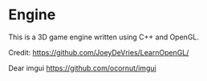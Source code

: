 # Engine

This is a 3D game engine written using C++ and OpenGL.

Credit:
https://github.com/JoeyDeVries/LearnOpenGL/

Dear imgui
https://github.com/ocornut/imgui